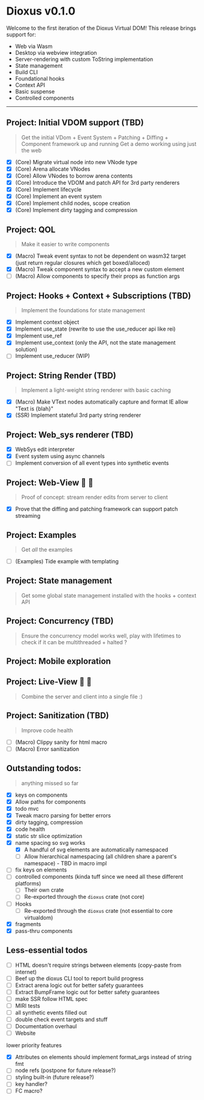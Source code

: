 # Dioxus v0.1.0

Welcome to the first iteration of the Dioxus Virtual DOM! This release brings support for:

- Web via Wasm
- Desktop via webview integration
- Server-rendering with custom ToString implementation
- State management
- Build CLI
- Foundational hooks
- Context API
- Basic suspense
- Controlled components

---

## Project: Initial VDOM support (TBD)

> Get the initial VDom + Event System + Patching + Diffing + Component framework up and running
> Get a demo working using just the web

- [x] (Core) Migrate virtual node into new VNode type
- [x] (Core) Arena allocate VNodes
- [x] (Core) Allow VNodes to borrow arena contents
- [x] (Core) Introduce the VDOM and patch API for 3rd party renderers
- [x] (Core) Implement lifecycle
- [x] (Core) Implement an event system
- [x] (Core) Implement child nodes, scope creation
- [x] (Core) Implement dirty tagging and compression

## Project: QOL

> Make it easier to write components

- [x] (Macro) Tweak event syntax to not be dependent on wasm32 target (just return regular closures which get boxed/alloced)
- [x] (Macro) Tweak component syntax to accept a new custom element
- [ ] (Macro) Allow components to specify their props as function args

## Project: Hooks + Context + Subscriptions (TBD)

> Implement the foundations for state management

- [x] Implement context object
- [x] Implement use_state (rewrite to use the use_reducer api like rei)
- [x] Implement use_ref
- [x] Implement use_context (only the API, not the state management solution)
- [ ] Implement use_reducer (WIP)

## Project: String Render (TBD)

> Implement a light-weight string renderer with basic caching

- [x] (Macro) Make VText nodes automatically capture and format IE allow "Text is {blah}"
- [x] (SSR) Implement stateful 3rd party string renderer

## Project: Web_sys renderer (TBD)

- [x] WebSys edit interpreter
- [x] Event system using async channels
- [ ] Implement conversion of all event types into synthetic events

## Project: Web-View 🤲 🍨

> Proof of concept: stream render edits from server to client

- [x] Prove that the diffing and patching framework can support patch streaming

## Project: Examples

> Get _all_ the examples

- [ ] (Examples) Tide example with templating

## Project: State management

> Get some global state management installed with the hooks + context API

## Project: Concurrency (TBD)

> Ensure the concurrency model works well, play with lifetimes to check if it can be multithreaded + halted
> ?

## Project: Mobile exploration

## Project: Live-View 🤲 🍨

> Combine the server and client into a single file :)

## Project: Sanitization (TBD)

> Improve code health

- [ ] (Macro) Clippy sanity for html macro
- [ ] (Macro) Error sanitization

## Outstanding todos:

> anything missed so far

- [x] keys on components
- [x] Allow paths for components
- [x] todo mvc
- [x] Tweak macro parsing for better errors
- [x] dirty tagging, compression
- [x] code health
- [x] static str slice optimization
- [x] name spacing so svg works
  - [x] A handful of svg elements are automatically namespaced
  - [ ] Allow hierarchical namespacing (all children share a parent's namespace) - TBD in macro impl
- [ ] fix keys on elements
- [ ] controlled components (kinda tuff since we need all these different platforms)
  - [ ] Their own crate
  - [ ] Re-exported through the `dioxus` crate (not core)
- [ ] Hooks
  - [ ] Re-exported through the `dioxus` crate (not essential to core virtualdom)
- [x] fragments
- [x] pass-thru components

## Less-essential todos

- [ ] HTML doesn't require strings between elements (copy-paste from internet)
- [ ] Beef up the dioxus CLI tool to report build progress
- [ ] Extract arena logic out for better safety guarantees
- [ ] Extract BumpFrame logic out for better safety guarantees
- [ ] make SSR follow HTML spec
- [ ] MIRI tests
- [ ] all synthetic events filled out
- [ ] double check event targets and stuff
- [ ] Documentation overhaul
- [ ] Website

lower priority features

- [x] Attributes on elements should implement format_args instead of string fmt
- [ ] node refs (postpone for future release?)
- [ ] styling built-in (future release?)
- [ ] key handler?
- [ ] FC macro?
